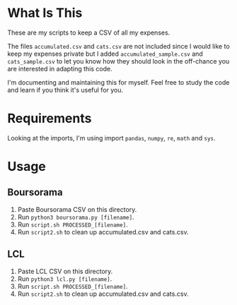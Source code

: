 # What Is This

These are my scripts to keep a CSV of all my expenses.

The files `accumulated.csv` and `cats.csv` are not included since I would like to keep my expenses private but I added `accumulated_sample.csv` and `cats_sample.csv` to let you know how they should look in the off-chance you are interested in adapting this code.

I'm documenting and maintaining this for myself. Feel free to study the code and learn if you think it's useful for you.

# Requirements

Looking at the imports, I'm using import `pandas`, `numpy`, `re`, `math` and `sys`.

# Usage

## Boursorama

1. Paste Boursorama CSV on this directory.
2. Run `python3 boursorama.py [filename]`.
3. Run `script.sh PROCESSED_[filename]`.
4. Run `script2.sh` to clean up accumulated.csv and cats.csv.

## LCL

1. Paste LCL CSV on this directory.
2. Run `python3 lcl.py [filename]`.
3. Run `script.sh PROCESSED_[filename]`.
4. Run `script2.sh` to clean up accumulated.csv and cats.csv.